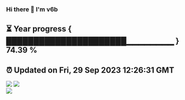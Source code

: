### Hi there 👋  I'm v6b  
⏳ Year progress { ██████████████████████▁▁▁▁▁▁▁▁ } 74.39 %
---
⏰ Updated on Fri, 29 Sep 2023 12:26:31 GMT
---
![](https://github-readme-stats.vercel.app/api?username=v6b&bg_color=30,e96443,904e95&title_color=fff&text_color=fff&layout=compact)
![](https://github-readme-stats.vercel.app/api/top-langs/?username=v6b&layout=compact&bg_color=30,e96443,904e95&title_color=fff&text_color=fff)  
![](https://gcore.jsdelivr.net/gh/v6b/v6b@main/assets/github-contribution-grid-snake.svg)

